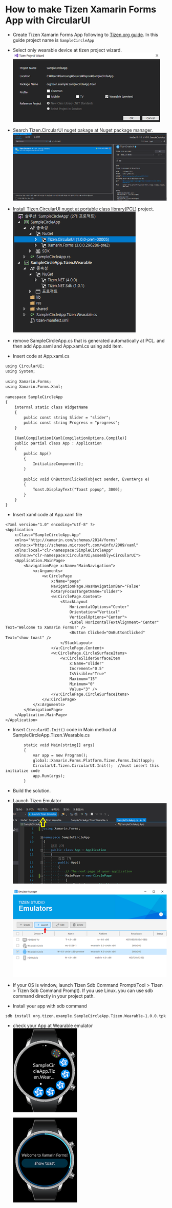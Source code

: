 # How to make Tizen Xamarin Forms App with CircularUI

- Create Tizen Xamarin Forms App following to [Tizen.org guide](https://developer.tizen.org/development/training/.net-application/creating-your-first-tizen-.net-application). 
  In this guide project name is `SampleCircleApp`



- Select only wearable device at tizen project wizard.<br>
 ![wizard](data/tizen_project_wizard_capture.png)



- Search Tizen.CircularUI nuget pakage at Nuget package manager.<br>
 ![nuget](data/nuget_package_manager_capture.png)



- Install Tizen.CircularUI nuget at portable class library(PCL) project.<br>
  ![pcl](data/after_Install_nuget_package.png)



- remove SampleCircleApp.cs that is generated automatically at PCL. and then add App.xaml and App.xaml.cs using add item.

- Insert code at App.xaml.cs 

```
using CircularUI;
using System;

using Xamarin.Forms;
using Xamarin.Forms.Xaml;

namespace SampleCircleApp
{
    internal static class WidgetName
    {
        public const string Slider = "slider";
        public const string Progress = "progress";
    }

    [XamlCompilation(XamlCompilationOptions.Compile)]
    public partial class App : Application
    {
        public App()
        {
            InitializeComponent();
        }

        public void OnButtonClicked(object sender, EventArgs e)
        {
            Toast.DisplayText("Toast popup", 3000);
        }
    }
}
```



- Insert xaml code at App.xaml file

```
<?xml version="1.0" encoding="utf-8" ?>
<Application
    x:Class="SampleCircleApp.App"
    xmlns="http://xamarin.com/schemas/2014/forms"
    xmlns:x="http://schemas.microsoft.com/winfx/2009/xaml"
    xmlns:local="clr-namespace:SimpleCircleApp"
    xmlns:w="clr-namespace:CircularUI;assembly=CircularUI">
    <Application.MainPage>
        <NavigationPage x:Name="MainNavigation">
            <x:Arguments>
                <w:CirclePage
                    x:Name="page"
                    NavigationPage.HasNavigationBar="False"
                    RotaryFocusTargetName="slider">
                    <w:CirclePage.Content>
                        <StackLayout
                            HorizontalOptions="Center"
                            Orientation="Vertical"
                            VerticalOptions="Center">
                            <Label HorizontalTextAlignment="Center" Text="Welcome to Xamarin Forms!" />
                            <Button Clicked="OnButtonClicked" Text="show toast" />
                        </StackLayout>
                    </w:CirclePage.Content>
                    <w:CirclePage.CircleSurfaceItems>
                        <w:CircleSliderSurfaceItem
                            x:Name="slider"
                            Increment="0.5"
                            IsVisible="True"
                            Maximum="15"
                            Minimum="0"
                            Value="3" />
                    </w:CirclePage.CircleSurfaceItems>
                </w:CirclePage>
            </x:Arguments>
        </NavigationPage>
    </Application.MainPage>
</Application>
```



- Insert `CircularUI.Init()` code in Main method at SampleCircleApp.Tizen.Wearable.cs

```
        static void Main(string[] args)
        {
            var app = new Program();
            global::Xamarin.Forms.Platform.Tizen.Forms.Init(app);
            CircularUI.Tizen.CircularUI.Init();  //must insert this initialize code
            app.Run(args);
        }
```



- Build the solution.

- Launch Tizen Emulator <br>
  ![launchEmul1](data/launch_emulator1.png)

  ![launchEmul2](data/launch_emulator2.png)



- If your OS is window, launch Tizen Sdb Command Prompt(Tool > Tizen > Tizen Sdb Command Prompt).
  If you use Linux. you can use sdb command directly in your project path. 
  
- Install your app with sdb command

```
sdb install org.tizen.example.SampleCircleApp.Tizen.Wearable-1.0.0.tpk
```


- check your App at Wearable emulator<br>
  ![launchApp](data/launch_app.png)<br>

  ![appCapture1](data/app_capture1.png)<br>